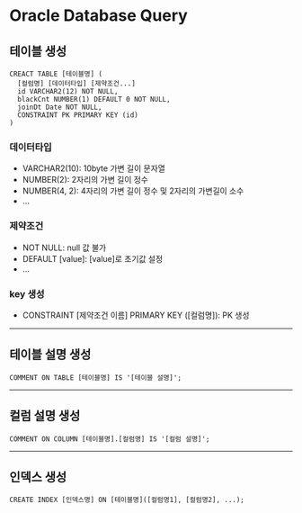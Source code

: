 # Oracle Database Query

## 테이블 생성

    CREACT TABLE [테이블명] (
      [컬럼명] [데이터타입] [제약조건...]
      id VARCHAR2(12) NOT NULL,
      blackCnt NUMBER(1) DEFAULT 0 NOT NULL,
      joinDt Date NOT NULL,
      CONSTRAINT PK PRIMARY KEY (id)
    )

### 데이터타입<br>

- VARCHAR2(10): 10byte 가변 길이 문자열<br>
- NUMBER(2): 2자리의 가변 길이 정수<br>
- NUMBER(4, 2): 4자리의 가변 길이 정수 및 2자리의 가변길이 소수<br>
- ...<br>

### 제약조건<br>

- NOT NULL: null 값 불가<br>
- DEFAULT [value]: [value]로 초기값 설정<br>
- ...<br>

### key 생성<br>

- CONSTRAINT [제약조건 이름] PRIMARY KEY ([컬럼명]): PK 생성<br>

---

## 테이블 설명 생성

    COMMENT ON TABLE [테이블명] IS '[테이블 설명]';

---

## 컬럼 설명 생성

    COMMENT ON COLUMN [테이블명].[컬럼명] IS '[컬럼 설명]';

---

## 인덱스 생성

    CREATE INDEX [인덱스명] ON [테이블명]([컬럼명1], [컬럼명2], ...);
